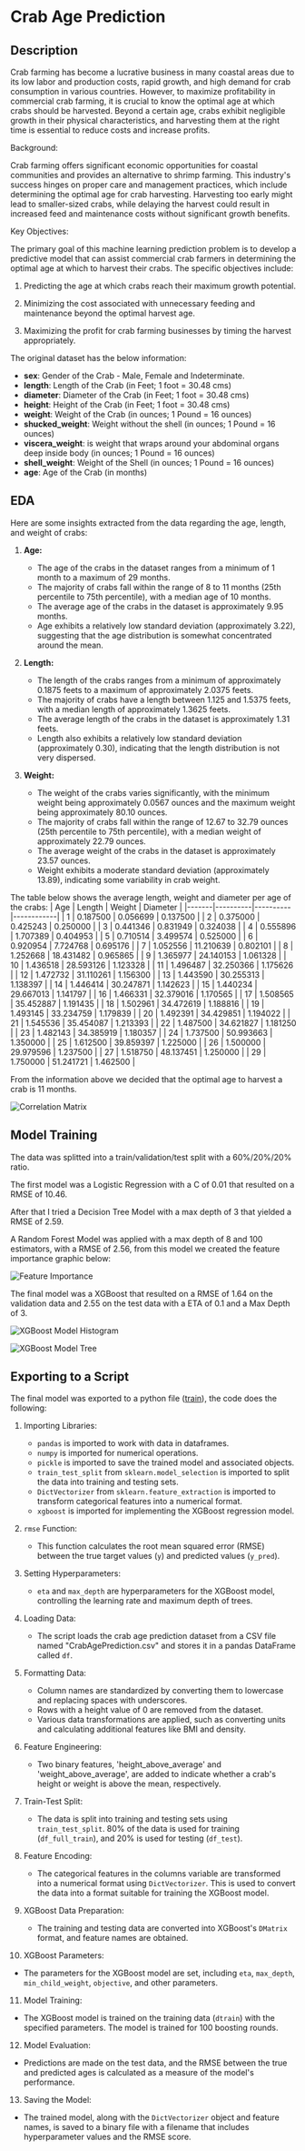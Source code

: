 # Crab Age Prediction

## Description

Crab farming has become a lucrative business in many coastal areas due to its low labor and production costs, rapid growth, and high demand for crab consumption in various countries. However, to maximize profitability in commercial crab farming, it is crucial to know the optimal age at which crabs should be harvested. Beyond a certain age, crabs exhibit negligible growth in their physical characteristics, and harvesting them at the right time is essential to reduce costs and increase profits.

Background:

Crab farming offers significant economic opportunities for coastal communities and provides an alternative to shrimp farming. This industry's success hinges on proper care and management practices, which include determining the optimal age for crab harvesting. Harvesting too early might lead to smaller-sized crabs, while delaying the harvest could result in increased feed and maintenance costs without significant growth benefits.

Key Objectives:

The primary goal of this machine learning prediction problem is to develop a predictive model that can assist commercial crab farmers in determining the optimal age at which to harvest their crabs. The specific objectives include:

1. Predicting the age at which crabs reach their maximum growth potential.

2. Minimizing the cost associated with unnecessary feeding and maintenance beyond the optimal harvest age.

3. Maximizing the profit for crab farming businesses by timing the harvest appropriately.

The original dataset has the below information:
- **sex**: Gender of the Crab - Male, Female and Indeterminate.
- **length**: Length of the Crab (in Feet; 1 foot = 30.48 cms)
- **diameter**: Diameter of the Crab (in Feet; 1 foot = 30.48 cms)
- **height**: Height of the Crab (in Feet; 1 foot = 30.48 cms)
- **weight**: Weight of the Crab (in ounces; 1 Pound = 16 ounces)
- **shucked_weight**: Weight without the shell (in ounces; 1 Pound = 16 ounces)
- **viscera_weight**: is weight that wraps around your abdominal organs deep inside body (in ounces; 1 Pound = 16 ounces)
- **shell_weight**: Weight of the Shell (in ounces; 1 Pound = 16 ounces)
- **age**: Age of the Crab (in months)

## EDA

Here are some insights extracted from the data regarding the age, length, and weight of crabs:

1. **Age:**
   - The age of the crabs in the dataset ranges from a minimum of 1 month to a maximum of 29 months.
   - The majority of crabs fall within the range of 8 to 11 months (25th percentile to 75th percentile), with a median age of 10 months.
   - The average age of the crabs in the dataset is approximately 9.95 months.
   - Age exhibits a relatively low standard deviation (approximately 3.22), suggesting that the age distribution is somewhat concentrated around the mean.

2. **Length:**
   - The length of the crabs ranges from a minimum of approximately 0.1875 feets to a maximum of approximately 2.0375 feets.
   - The majority of crabs have a length between 1.125 and 1.5375 feets, with a median length of approximately 1.3625 feets.
   - The average length of the crabs in the dataset is approximately 1.31 feets.
   - Length also exhibits a relatively low standard deviation (approximately 0.30), indicating that the length distribution is not very dispersed.

3. **Weight:**
   - The weight of the crabs varies significantly, with the minimum weight being approximately 0.0567 ounces and the maximum weight being approximately 80.10 ounces.
   - The majority of crabs fall within the range of 12.67 to 32.79 ounces (25th percentile to 75th percentile), with a median weight of approximately 22.79 ounces.
   - The average weight of the crabs in the dataset is approximately 23.57 ounces.
   - Weight exhibits a moderate standard deviation (approximately 13.89), indicating some variability in crab weight.

The table below shows the average length, weight and diameter per age of the crabs:
|  Age  |  Length  |  Weight  |  Diameter  |
|-------|----------|----------|------------|
|   1   | 0.187500 | 0.056699 |  0.137500  |
|   2   | 0.375000 | 0.425243 |  0.250000  |
|   3   | 0.441346 | 0.831949 |  0.324038  |
|   4   | 0.555896 | 1.707389 |  0.404953  |
|   5   | 0.710514 | 3.499574 |  0.525000  |
|   6   | 0.920954 | 7.724768 |  0.695176  |
|   7   | 1.052556 | 11.210639 |  0.802101  |
|   8   | 1.252668 | 18.431482 |  0.965865  |
|   9   | 1.365977 | 24.140153 |  1.061328  |
|  10   | 1.436518 | 28.593126 |  1.123328  |
|  11   | 1.496487 | 32.250366 |  1.175626  |
|  12   | 1.472732 | 31.110261 |  1.156300  |
|  13   | 1.443590 | 30.255313 |  1.138397  |
|  14   | 1.446414 | 30.247871 |  1.142623  |
|  15   | 1.440234 | 29.667013 |  1.141797  |
|  16   | 1.466331 | 32.379016 |  1.170565  |
|  17   | 1.508565 | 35.452887 |  1.191435  |
|  18   | 1.502961 | 34.472619 |  1.188816  |
|  19   | 1.493145 | 33.234759 |  1.179839  |
|  20   | 1.492391 | 34.429851 |  1.194022  |
|  21   | 1.545536 | 35.454087 |  1.213393  |
|  22   | 1.487500 | 34.621827 |  1.181250  |
|  23   | 1.482143 | 34.385919 |  1.180357  |
|  24   | 1.737500 | 50.993663 |  1.350000  |
|  25   | 1.612500 | 39.859397 |  1.225000  |
|  26   | 1.500000 | 29.979596 |  1.237500  |
|  27   | 1.518750 | 48.137451 |  1.250000  |
|  29   | 1.750000 | 51.241721 |  1.462500  |

From the information above we decided that the optimal age to harvest a crab is 11 months.

![Correlation Matrix](./img/ml_zoomcamp_mt1_pic_1.png)

## Model Training

The data was splitted into a train/validation/test split with a 60%/20%/20% ratio.

The first model was a Logistic Regression with a C of 0.01 that resulted on a RMSE of 10.46.

After that I tried a Decision Tree Model with a max depth of 3 that yielded a RMSE of 2.59.

A Random Forest Model was applied with a max depth of 8 and 100 estimators, with a RMSE of 2.56, from this model we created the feature importance graphic below:

![Feature Importance](./img/ml_zoomcamp_mt1_pic_2.png)

The final model was a XGBoost that resulted on a RMSE of 1.64 on the validation data and 2.55 on the test data with a ETA of 0.1 and a Max Depth of 3.

![XGBoost Model Histogram](./img/ml_zoomcamp_mt1_pic_3.png)

![XGBoost Model Tree](./img/ml_zoomcamp_mt1_pic_4.png)

## Exporting to a Script

The final model was exported to a python file ([train](./code/train.py)), the code does the following: 

1. Importing Libraries:
   - `pandas` is imported to work with data in dataframes.
   - `numpy` is imported for numerical operations.
   - `pickle` is imported to save the trained model and associated objects.
   - `train_test_split` from `sklearn.model_selection` is imported to split the data into training and testing sets.
   - `DictVectorizer` from `sklearn.feature_extraction` is imported to transform categorical features into a numerical format.
   - `xgboost` is imported for implementing the XGBoost regression model.

2. `rmse` Function:
   - This function calculates the root mean squared error (RMSE) between the true target values (`y`) and predicted values (`y_pred`).

3. Setting Hyperparameters:
   - `eta` and `max_depth` are hyperparameters for the XGBoost model, controlling the learning rate and maximum depth of trees.

4. Loading Data:
   - The script loads the crab age prediction dataset from a CSV file named "CrabAgePrediction.csv" and stores it in a pandas DataFrame called `df`.

5. Formatting Data:
   - Column names are standardized by converting them to lowercase and replacing spaces with underscores.
   - Rows with a height value of 0 are removed from the dataset.
   - Various data transformations are applied, such as converting units and calculating additional features like BMI and density.

6. Feature Engineering:
   - Two binary features, 'height_above_average' and 'weight_above_average', are added to indicate whether a crab's height or weight is above the mean, respectively.

7. Train-Test Split:
   - The data is split into training and testing sets using `train_test_split`. 80% of the data is used for training (`df_full_train`), and 20% is used for testing (`df_test`).

8. Feature Encoding:
   - The categorical features in the columns variable are transformed into a numerical format using `DictVectorizer`. This is used to convert the data into a format suitable for training the XGBoost model.

9. XGBoost Data Preparation:
   - The training and testing data are converted into XGBoost's `DMatrix` format, and feature names are obtained.

10. XGBoost Parameters:
   - The parameters for the XGBoost model are set, including `eta`, `max_depth`, `min_child_weight`, `objective`, and other parameters.

11. Model Training:
   - The XGBoost model is trained on the training data (`dtrain`) with the specified parameters. The model is trained for 100 boosting rounds.

12. Model Evaluation:
   - Predictions are made on the test data, and the RMSE between the true and predicted ages is calculated as a measure of the model's performance.

13. Saving the Model:
   - The trained model, along with the `DictVectorizer` object and feature names, is saved to a binary file with a filename that includes hyperparameter values and the RMSE score.

